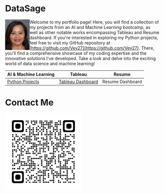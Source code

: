 # DataSage
<div style="position: relative;">
  <img src="./assets/vey5.JPG" alt="Vey Damneun" width="80" height="100" align="left">
</div

Welcome to my portfolio page! Here, you will find a collection of my projects from an AI and Machine Learning bootcamp, as well as other notable works encompassing Tableau and Resume dashboard. If you're interested in exploring my Python projects, feel free to visit my GitHub repository at [https://github.com/Vey27](https://github.com/Vey27). There, you'll find a comprehensive showcase of my coding expertise and the innovative solutions I've developed. Take a look and delve into the exciting world of data science and machine learning!

| AI & Machine Learning | Tableau | Resume |
|-----------------|------------------|---|
| [Python Projects](https://www.datascienceportfol.io/Vey) | [Tableau Dashboard](https://public.tableau.com/app/profile/vey.damneun5377) | Resume Dashboard |


# Contact Me
<div style="position: relative;">
  <img src="./assets/qrcode_www.cognitoforms.com.png" alt="Vey Damneun" width="250" height="250" align="left">
    </div>
  

